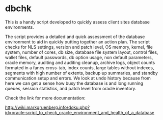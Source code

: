 # dbchk
 This is a handy script developed to quickly assess client sites database environments.

The script provides a detailed and quick assessment of the database environment to aid in quickly putting together an action plan. The script checks for NLS settings, version and patch level, OS memory, kernel, file system, number of cores, db size, database file system layout, control files, wallet files, default passwords, db option usage, non default parameters, oracle memory, auditing and auditing cleanup, archive logs, object counts formated in a fancy cross-tab, index counts, large tables without indexes, segments with high number of extents, backup up summaries, and standby communication setup and errors. We look at undo history because from here we can get a sense how busy the database is and long running queues, session statistics, and patch level from oracle inventory.

Check the link for more documentation:

http://wiki.markgruenberg.info/doku.php?id=oracle:script_to_check_oracle_environment_and_health_of_a_database
